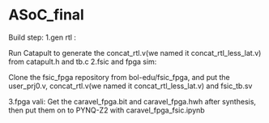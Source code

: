 # ASoC_final

Build step:
1.gen rtl :

Run Catapult to generate the concat_rtl.v(we named it concat_rtl_less_lat.v) from catapult.h and tb.c
2.fsic and fpga sim:

Clone the fsic_fpga repository from bol-edu/fsic_fpga, and put the user_prj0.v, concat_rtl.v(we named it concat_rtl_less_lat.v) and fsic_tb.sv

3.fpga vali:
Get the caravel_fpga.bit and caravel_fpga.hwh after synthesis, then put them on to PYNQ-Z2 with caravel_fpga_fsic.ipynb
